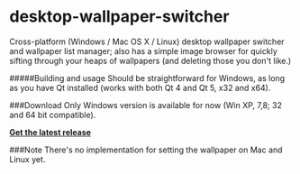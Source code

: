 desktop-wallpaper-switcher
==========================

Cross-platform (Windows / Mac OS X / Linux) desktop wallpaper switcher and wallpaper list manager; also has a simple image browser for quickly sifting through your heaps of wallpapers (and deleting those you don't like.)

#####Building and usage
Should be straightforward for Windows, as long as you have Qt installed (works with both Qt 4 and Qt 5, x32 and x64). 

###Download
Only Windows version is available for now (Win XP, 7,8; 32 and 64 bit compatible).

**<a href="https://github.com/VioletGiraffe/desktop-wallpaper-switcher/releases/latest">Get the latest release</a>**

###Note
There's no implementation for setting the wallpaper on Mac and Linux yet.
